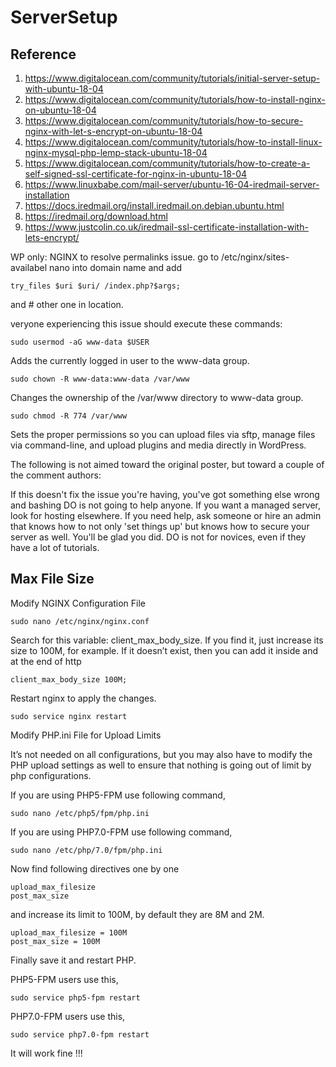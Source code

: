 # ServerSetup

## Reference

1. https://www.digitalocean.com/community/tutorials/initial-server-setup-with-ubuntu-18-04
2. https://www.digitalocean.com/community/tutorials/how-to-install-nginx-on-ubuntu-18-04
3. https://www.digitalocean.com/community/tutorials/how-to-secure-nginx-with-let-s-encrypt-on-ubuntu-18-04
4. https://www.digitalocean.com/community/tutorials/how-to-install-linux-nginx-mysql-php-lemp-stack-ubuntu-18-04
5. https://www.digitalocean.com/community/tutorials/how-to-create-a-self-signed-ssl-certificate-for-nginx-in-ubuntu-18-04
6. https://www.linuxbabe.com/mail-server/ubuntu-16-04-iredmail-server-installation
7. https://docs.iredmail.org/install.iredmail.on.debian.ubuntu.html
8. https://iredmail.org/download.html
9. https://www.justcolin.co.uk/iredmail-ssl-certificate-installation-with-lets-encrypt/

WP only: NGINX
to resolve permalinks issue.
go to /etc/nginx/sites-availabel
nano into domain name
and add
```
try_files $uri $uri/ /index.php?$args;
```
and # other one in location.



veryone experiencing this issue should execute these commands:
```
sudo usermod -aG www-data $USER
```
Adds the currently logged in user to the www-data group.
```
sudo chown -R www-data:www-data /var/www
```
Changes the ownership of the /var/www directory to www-data group.
```
sudo chmod -R 774 /var/www
```
Sets the proper permissions so you can upload files via sftp, manage files via command-line, and upload plugins and media directly in WordPress.

The following is not aimed toward the original poster, but toward a couple of the comment authors:

If this doesn't fix the issue you're having, you've got something else wrong and bashing DO is not going to help anyone. If you want a managed server, look for hosting elsewhere. If you need help, ask someone or hire an admin that knows how to not only 'set things up' but knows how to secure your server as well. You'll be glad you did. DO is not for novices, even if they have a lot of tutorials.

## Max File Size

Modify NGINX Configuration File
```
sudo nano /etc/nginx/nginx.conf
```
Search for this variable: client_max_body_size. If you find it, just increase its size to 100M, for example. If it doesn’t exist, then you can add it inside and at the end of http
```
client_max_body_size 100M;
```
Restart nginx to apply the changes.
```
sudo service nginx restart
```
Modify PHP.ini File for Upload Limits

It’s not needed on all configurations, but you may also have to modify the PHP upload settings as well to ensure that nothing is going out of limit by php configurations.

If you are using PHP5-FPM use following command,
```
sudo nano /etc/php5/fpm/php.ini
```
If you are using PHP7.0-FPM use following command,
```
sudo nano /etc/php/7.0/fpm/php.ini
```
Now find following directives one by one
```
upload_max_filesize
post_max_size
```
and increase its limit to 100M, by default they are 8M and 2M.
```
upload_max_filesize = 100M
post_max_size = 100M
```
Finally save it and restart PHP.

PHP5-FPM users use this,
```
sudo service php5-fpm restart
```
PHP7.0-FPM users use this,
```
sudo service php7.0-fpm restart
```
It will work fine !!!
